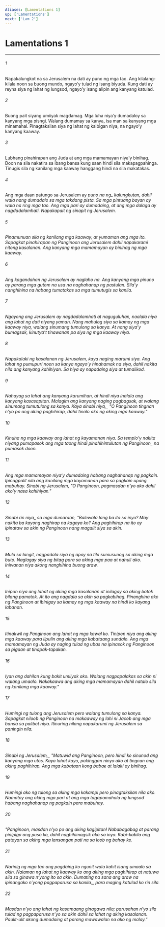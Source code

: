 ```yaml
---
Aliases: [Lamentations 1]
up: ['Lamentations']
next: ['Lam 2']
---
```

# Lamentations 1

***






















###### 1 










Napakalungkot na sa Jerusalem na dati ay puno ng mga tao. Ang kilalang-kilala noon sa buong mundo, ngayoʼy tulad ng isang biyuda. Kung dati ay reyna siya ng lahat ng lungsod, ngayoʼy isang alipin ang kanyang katulad. 





















###### 2 










Buong pait siyang umiiyak magdamag. Mga luha niyaʼy dumadaloy sa kanyang mga pisngi. Walang dumamay sa kanya, isa man sa kanyang mga minamahal. Pinagtaksilan siya ng lahat ng kaibigan niya, na ngayoʼy kanyang kaaway. 





















###### 3 










Lubhang pinahirapan ang Juda at ang mga mamamayan niyaʼy binihag. Doon na sila nakatira sa ibang bansa kung saan hindi sila makapagpahinga. Tinugis sila ng kanilang mga kaaway hanggang hindi na sila makatakas. 





















###### 4 










Ang mga daan patungo sa Jerusalem ay <i class="trans-change">puno na ng_ kalungkutan, dahil wala nang dumadalo sa mga takdang pista. Sa mga pintuang bayan ay wala na ring mga tao. Ang mga pari ay dumadaing, at ang mga dalaga ay nagdadalamhati. Napakapait ng sinapit ng Jerusalem. 





















###### 5 










Pinamunuan sila ng kanilang mga kaaway, at yumaman ang mga ito. Sapagkat pinahirapan ng Panginoon ang Jerusalem dahil napakarami nitong kasalanan. Ang kanyang mga mamamayan ay binihag ng mga kaaway. 





















###### 6 










Ang kagandahan ng Jerusalem ay naglaho na. Ang kanyang mga pinuno ay parang mga gutom na usa na naghahanap ng pastulan. Silaʼy nanghihina na habang tumatakas sa mga tumutugis sa kanila. 





















###### 7 










Ngayong ang Jerusalem ay nagdadalamhati at naguguluhan, naalala niya ang lahat ng dati niyang yaman. Nang mahulog siya sa kamay ng mga kaaway niya, walang sinumang tumulong sa kanya. At nang siyaʼy bumagsak, kinutyaʼt tinawanan pa siya ng mga kaaway niya. 





















###### 8 










Napakalaki ng kasalanan ng Jerusalem, kaya naging marumi siya. Ang lahat ng pumupuri noon sa kanya ngayoʼy hinahamak na siya, dahil nakita nila ang kanyang kahihiyan. Sa hiya ay napadaing siya at tumalikod. 





















###### 9 










Nahayag sa lahat ang kanyang karumihan, at hindi niya inalala ang kanyang kasasapitan. Malagim ang kanyang naging pagbagsak, at walang sinumang tumutulong sa kanya. <i class="trans-change">Kaya sinabi niya,_ "O Panginoon tingnan nʼyo po ang aking paghihirap, dahil tinalo ako ng aking mga kaaway." 





















###### 10 










Kinuha ng mga kaaway ang lahat ng kayamanan niya. Sa temploʼy nakita niyang pumapasok ang mga taong hindi pinahihintulutan ng <i class="trans-change">Panginoon_ na pumasok doon. 





















###### 11 










Ang mga mamamayan niyaʼy dumadaing habang naghahanap ng pagkain. Ipinagpalit nila ang kanilang mga kayamanan para sa pagkain upang mabuhay. Sinabi ng Jerusalem, "O Panginoon, pagmasdan nʼyo ako dahil akoʼy nasa kahihiyan." 





















###### 12 










<i class="trans-change">Sinabi rin niya_ sa mga dumaraan, "Balewala lang ba ito sa inyo? May nakita ba kayong naghirap na kagaya ko? Ang paghihirap na ito ay ipinataw sa akin ng Panginoon nang magalit siya sa akin. 





















###### 13 










Mula sa langit, nagpadala siya ng apoy na tila sumusunog sa aking mga buto. Naglagay siya ng bitag para sa aking mga paa at nahuli ako. Iniwanan niya akong nanghihina buong araw. 





















###### 14 










Inipon niya ang lahat ng aking mga kasalanan at inilagay sa aking batok bilang pamatok. At ito ang nagdala sa akin sa pagkabihag. Pinanghina ako ng Panginoon at ibinigay sa kamay ng mga kaaway na hindi ko kayang labanan. 





















###### 15 










Itinakwil ng Panginoon ang lahat ng mga kawal ko. Tinipon niya ang aking mga kaaway para lipulin ang aking mga kabataang sundalo. Ang mga mamamayan ng Juda ay naging tulad ng ubas na ipinasok ng Panginoon sa pigaan at tinapak-tapakan. 





















###### 16 










Iyan ang dahilan kung bakit umiiyak ako. Walang nagpapalakas sa akin ni walang umaalo. Nakakaawa ang aking mga mamamayan dahil natalo sila ng kanilang mga kaaway." 





















###### 17 










Humingi ng tulong ang Jerusalem pero walang tumulong sa kanya. Sapagkat niloob ng Panginoon na makaaway ng lahi ni Jacob ang mga bansa sa palibot niya. Itinuring nilang napakarumi ng Jerusalem sa paningin nila. 





















###### 18 










<i class="trans-change">Sinabi ng Jerusalem,_ "Matuwid ang Panginoon, pero hindi ko sinunod ang kanyang mga utos. Kaya lahat kayo, pakinggan ninyo ako at tingnan ang aking paghihirap. Ang mga kabataan kong babae at lalaki ay binihag. 





















###### 19 










Humingi ako ng tulong sa aking mga kakampi pero pinagtaksilan nila ako. Namatay ang aking mga pari at ang mga tagapamahala ng lungsod habang naghahanap ng pagkain para mabuhay. 





















###### 20 










"Panginoon, masdan nʼyo po ang aking kagipitan! Nababagabag at parang pinipiga ang puso ko, dahil naghihimagsik ako sa inyo. Kabi-kabila ang patayan sa aking mga lansangan pati na sa loob ng bahay ko. 





















###### 21 










Narinig ng mga tao ang pagdaing ko ngunit wala kahit isang umaalo sa akin. Nalaman ng lahat ng kaaway ko ang aking mga paghihirap at natuwa sila sa ginawa nʼyong ito sa akin. Dumating na sana ang araw <i class="trans-change">na ipinangako nʼyong pagpaparusa sa kanila,_ para maging katulad ko rin sila. 





















###### 22 










Masdan nʼyo ang lahat ng kasamaang ginagawa nila; parusahan nʼyo sila tulad ng pagpaparusa nʼyo sa akin dahil sa lahat ng aking kasalanan. Paulit-ulit akong dumadaing at parang mawawalan na ako ng malay."
